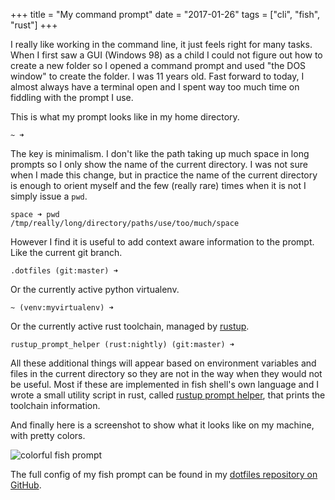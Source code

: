 +++
title = "My command prompt"
date = "2017-01-26"
tags = ["cli", "fish", "rust"]
+++

I really like working in the command line, it just feels right for many tasks.
When I first saw a GUI (Windows 98) as a child I could not figure out how to
create a new folder so I opened a command prompt and used "the DOS window" to create the
folder. I was 11 years old. Fast forward to today, I almost always have a
terminal open and I spent way too much time on fiddling with the prompt I use.


This is what my prompt looks like in my home directory.

```
~ ➜
```

The key is minimalism. I don't like the path taking up much space in long
prompts so I only show the name of the current directory. I was not sure when I
made this change, but in practice the name of the current directory is enough to
orient myself and the few (really rare) times when it is not I simply issue a
`pwd`.

```
space ➜ pwd
/tmp/really/long/directory/paths/use/too/much/space
```

However I find it is useful to add context aware information to the prompt. Like
the current git branch.

```
.dotfiles (git:master) ➜
```

Or the currently active python virtualenv.

```
~ (venv:myvirtualenv) ➜
```

Or the currently active rust toolchain, managed by [rustup](https://rustup.rs/).

```
rustup_prompt_helper (rust:nightly) (git:master) ➜
```

All these additional things will appear based on environment variables and files
in the current directory so they are not in the way when they would not be
useful. Most if these are implemented in fish shell's own language and I
wrote a small utility script in rust, called [rustup prompt
helper](https://github.com/ijanos/rustup_prompt_helper), that prints the
toolchain information.

And finally here is a screenshot to show what it looks like on my machine, with
pretty colors.

![colorful fish prompt](post/2016-11-20-fish-prompt/cli.png "colorful fish prompt")

The full config of my fish prompt can be found in my [dotfiles repository on
GitHub](https://github.com/ijanos/dotfiles/blob/master/fish/.config/fish/functions/fish_prompt.fish).
